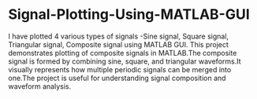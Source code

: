 # Signal-Plotting-Using-MATLAB-GUI
I have plotted 4 various types of signals -Sine signal, Square signal, Triangular signal, Composite signal using MATLAB GUI.
This project demonstrates plotting of composite signals in MATLAB.The composite signal is formed by combining sine, square, and triangular waveforms.It visually represents how multiple periodic signals can be merged into one.The project is useful for understanding signal composition and waveform analysis.
